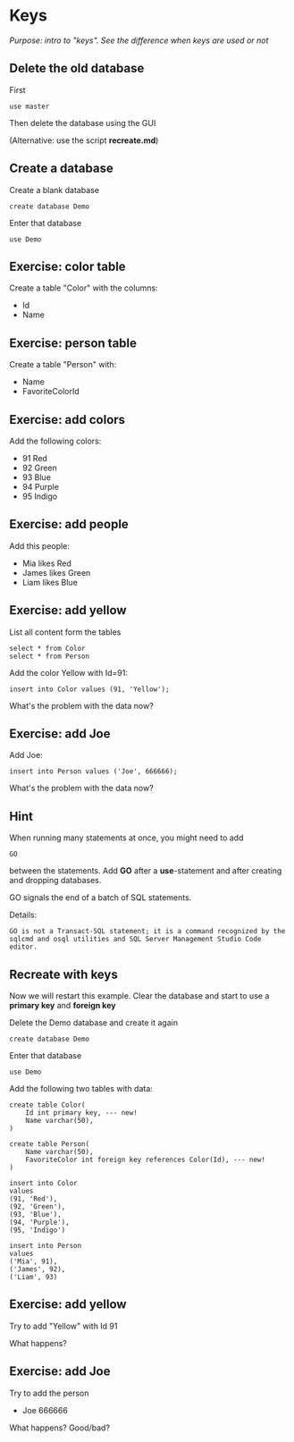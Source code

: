 # Keys

*Purpose: intro to "keys". See the difference when keys are used or not*


## Delete the old database

First

	use master

Then delete the database using the GUI	

(Alternative: use the script **recreate.md**)

## Create a database

Create a blank database 

	create database Demo

Enter that database

	use Demo

## Exercise: color table

Create a table "Color" with the columns:
- Id
- Name

## Exercise: person table

Create a table "Person" with:
- Name
- FavoriteColorId 

## Exercise: add colors

Add the following colors:
- 91 Red
- 92 Green
- 93 Blue
- 94 Purple
- 95 Indigo

## Exercise: add people

Add this people:
- Mia likes Red
- James likes Green
- Liam likes Blue

## Exercise: add yellow

List all content form the tables

	select * from Color
	select * from Person

Add the color Yellow with Id=91:

	insert into Color values (91, 'Yellow');

What's the problem with the data now?

## Exercise: add Joe

Add Joe:

	insert into Person values ('Joe', 666666);

What's the problem with the data now?

## Hint

When running many statements at once, you might need to add

	GO

between the statements. Add **GO** after a **use**-statement and after creating and dropping databases.

GO signals the end of a batch of SQL statements.

Details:

	GO is not a Transact-SQL statement; it is a command recognized by the sqlcmd and osql utilities and SQL Server Management Studio Code editor.

## Recreate with keys

Now we will restart this example. Clear the database and start to use a **primary key** and **foreign key**

Delete the Demo database and create it again

	create database Demo

Enter that database

	use Demo

Add the following two tables with data:

	create table Color(
		Id int primary key, --- new!
		Name varchar(50),
	)

	create table Person(
		Name varchar(50),
		FavoriteColor int foreign key references Color(Id), --- new!
	)

	insert into Color 
	values
	(91, 'Red'),
	(92, 'Green'),
	(93, 'Blue'),
	(94, 'Purple'),
	(95, 'Indigo')

	insert into Person
	values
	('Mia', 91),
	('James', 92),
	('Liam', 93)


## Exercise: add yellow

Try to add "Yellow" with Id 91

What happens? 

## Exercise: add Joe

Try to add the person
- Joe 666666

What happens? Good/bad?

